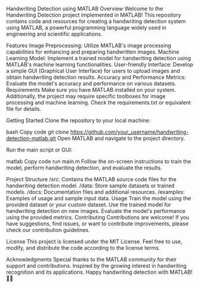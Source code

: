 Handwriting Detection using MATLAB
Overview
Welcome to the Handwriting Detection project implemented in MATLAB! This repository contains code and resources for creating a handwriting detection system using MATLAB, a powerful programming language widely used in engineering and scientific applications.

Features
Image Preprocessing: Utilize MATLAB's image processing capabilities for enhancing and preparing handwritten images.
Machine Learning Model: Implement a trained model for handwriting detection using MATLAB's machine learning functionalities.
User-friendly Interface: Develop a simple GUI (Graphical User Interface) for users to upload images and obtain handwriting detection results.
Accuracy and Performance Metrics: Evaluate the model's accuracy and performance on various datasets.
Requirements
Make sure you have MATLAB installed on your system. Additionally, the project may require specific toolboxes for image processing and machine learning. Check the requirements.txt or equivalent file for details.

Getting Started
Clone the repository to your local machine:

bash
Copy code
git clone https://github.com/your_username/handwriting-detection-matlab.git
Open MATLAB and navigate to the project directory.

Run the main script or GUI:

matlab
Copy code
run main.m
Follow the on-screen instructions to train the model, perform handwriting detection, and evaluate the results.

Project Structure
/src: Contains the MATLAB source code files for the handwriting detection model.
/data: Store sample datasets or trained models.
/docs: Documentation files and additional resources.
/examples: Examples of usage and sample input data.
Usage
Train the model using the provided dataset or your custom dataset.
Use the trained model for handwriting detection on new images.
Evaluate the model's performance using the provided metrics.
Contributing
Contributions are welcome! If you have suggestions, find issues, or want to contribute improvements, please check our contribution guidelines.

License
This project is licensed under the MIT License. Feel free to use, modify, and distribute the code according to the license terms.

Acknowledgments
Special thanks to the MATLAB community for their support and contributions.
Inspired by the growing interest in handwriting recognition and its applications.
Happy handwriting detection with MATLAB! 📝🚀
